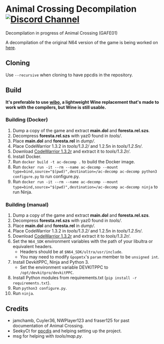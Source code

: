 # Animal Crossing Decompilation [![Discord Channel][discord-badge]][discord]
[discord]: https://discord.gg/hKx3FJJgrV
[discord-badge]: https://img.shields.io/discord/727908905392275526?color=%237289DA&logo=discord&logoColor=%23FFFFFF

Decompilation in progress of Animal Crossing (GAFE01)

A decompilation of the original N64 version of the game is being worked on [here](https://github.com/zeldaret/af).
## Cloning

Use `--recursive` when cloning to have ppcdis in the repository. 

## Build

**It's preferable to use [wibo](https://github.com/decompals/wibo), a lightweight
Wine replacement that's made to work with the compilers, but Wine is still usable.**

### Building (Docker)
1. Dump a copy of the game and extract **main.dol** and **foresta.rel.szs**.
2. Decompress **foresta.rel.szs** with yaz0 found in *tools/*.
3. Place **main.dol** and **foresta.rel** in *dump/*.
4. Place CodeWarrior 1.3.2 in *tools/1.3.2/* and 1.2.5n in *tools/1.2.5n/*.
5. Download [CodeWarrior 1.3.2r](https://mega.nz/file/WuBFTCLT#TmB5R4-1mEFkk4G1Vjn9_cHXRD9wOIH9CtOLaVSWEas) and extract it to *tools/1.3.2r/*.
6. Install Docker.
7. Run `docker build -t ac-decomp .` to build the Docker image.
8. Run `docker run -it --rm --name ac-decomp --mount type=bind,source="$(pwd)",destination=/ac-decomp ac-decomp python3 configure.py` to run configure.py.
9. Run `docker run -it --rm --name ac-decomp --mount type=bind,source="$(pwd)",destination=/ac-decomp ac-decomp ninja` to run Ninja.

### Building (manual)

1. Dump a copy of the game and extract **main.dol** and **foresta.rel.szs**.
2. Decompress **foresta.rel.szs** with yaz0 found in *tools/*.
3. Place **main.dol** and **foresta.rel** in *dump/*.
4. Place CodeWarrior 1.3.2 in *tools/1.3.2/* and 1.2.5n in *tools/1.2.5n/*.
5. Download [CodeWarrior 1.3.2r](https://mega.nz/file/WuBFTCLT#TmB5R4-1mEFkk4G1Vjn9_cHXRD9wOIH9CtOLaVSWEas) and extract it to *tools/1.3.2r/*.
6. Set the `N64_SDK` environment variables with the path of your libultra or equivalent headers.
	- Headers should be at `$N64_SDK/ultra/usr/include`.
    - You may need to modify `Gpopmtx`'s `param` member to be `unsigned int`.
7. Install DevkitPPC, Ninja and Python 3.
	- Set the environment variable DEVKITPPC to `/opt/devkitpro/devkitPPC`.
8. Install Python modules from requirements.txt (`pip install -r requirements.txt`).
9. Run `python3 configure.py`.
10. Run `ninja`.

## Credits

- jamchamb, Cuyler36, NWPlayer123 and fraser125 for past documentation of Animal Crossing.
- SeekyCt for [ppcdis](https://github.com/SeekyCt/ppcdis/) and helping setting up the project.
- msg for helping with *tools/map.py*.
